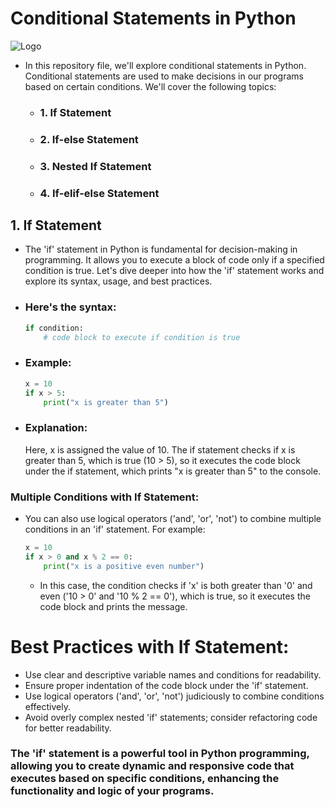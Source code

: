 # Conditional Statements in Python

![Logo](https://imgs.search.brave.com/t5bFpCAnmznzwAa3BWyuFiUnzs5ng0DRnqstd7dj7Uc/rs:fit:860:0:0/g:ce/aHR0cHM6Ly9maWxl/cy5yZWFscHl0aG9u/LmNvbS9tZWRpYS9D/b25kaXRpb25hbC1T/dGF0ZW1lbnRzLWlu/LVB5dGhvbl9XYXRl/cm1hcmtlZC5iNmI3/ZDMwZmY2MmIuanBn)

- In this repository file, we'll explore conditional statements in Python. Conditional statements are used to make decisions in our programs based on certain conditions. We'll cover the following topics:
  - ###  1. If Statement
  - ###  2. If-else Statement
  - ###  3. Nested If Statement
  - ###  4. If-elif-else Statement

## 1. If Statement
  - The 'if' statement in Python is fundamental for decision-making in programming. It allows you to execute a block of code only if a specified condition is true. Let's dive deeper into how the 'if' statement works and explore its syntax, usage, and best practices.
  - ### Here's the syntax:

    ```python
    if condition:
        # code block to execute if condition is true
    ```

  - ### Example:

    ```python
    x = 10
    if x > 5:
        print("x is greater than 5")
    ```

  - ### Explanation: 
    Here, x is assigned the value of 10. The if statement checks if x is greater than 5, which is true (10 > 5), so it executes the code block under the if statement, which prints "x is greater than 5" to the console.

### Multiple Conditions with If Statement:
  - You can also use logical operators ('and', 'or', 'not') to combine multiple conditions in an 'if' statement. For example:

    ```python
    x = 10
    if x > 0 and x % 2 == 0:
        print("x is a positive even number")
    ```
    - In this case, the condition checks if 'x' is both greater than '0' and even ('10 > 0' and '10 % 2 == 0'), which is true, so it executes the code block and prints the message.

# Best Practices with If Statement:
- Use clear and descriptive variable names and conditions for readability.
- Ensure proper indentation of the code block under the 'if' statement.
- Use logical operators ('and', 'or', 'not') judiciously to combine conditions effectively.
- Avoid overly complex nested 'if' statements; consider refactoring code for better readability.

### The 'if' statement is a powerful tool in Python programming, allowing you to create dynamic and responsive code that executes based on specific conditions, enhancing the functionality and logic of your programs.
